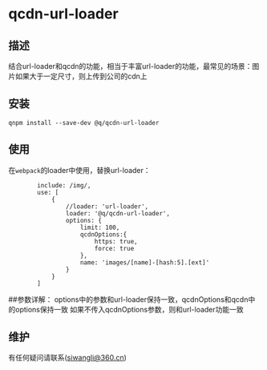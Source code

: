 # qcdn-url-loader

## 描述
结合url-loader和qcdn的功能，相当于丰富url-loader的功能，最常见的场景：图片如果大于一定尺寸，则上传到公司的cdn上

## 安装
`qnpm install --save-dev @q/qcdn-url-loader`


## 使用
在`webpack`的loader中使用，替换url-loader：
``` test: /\.(png|jpg|gif|svg)$/i,
        include: /img/,
        use: [
            {
                //loader: 'url-loader',
                loader: '@q/qcdn-url-loader',
                options: {
                    limit: 100,
                    qcdnOptions:{
                        https: true,
                        force: true
                    },
                    name: 'images/[name]-[hash:5].[ext]'
                }
            }
        ]
```
##参数详解：
options中的参数和url-loader保持一致，qcdnOptions和qcdn中的options保持一致
如果不传入qcdnOptions参数，则和url-loader功能一致


## 维护

有任何疑问请联系(siwangli@360.cn)
